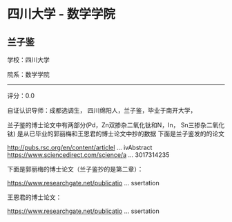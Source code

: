 # 四川大学 - 数学学院

## 兰子鉴

学校：四川大学

院系：数学学院

* * *

评分：0.0

自证认识导师：成都选调生， 四川绵阳人，兰子鉴，毕业于南开大学，

兰子鉴的博士论文中有两部分(Pd，Zn双掺杂二氧化钛和N，In， Sn三掺杂二氧化钛) 是从已毕业的郭丽梅和王恩君的博士论文中抄的数据
下面是兰子鉴发的的论文
<!-- m --><a class="postlink" href="http://pubs.rsc.org/en/content/articlel">http://pubs.rsc.org/en/content/articlel</a><!-- m --> ... ivAbstract
<!-- m --><a class="postlink" href="https://www.sciencedirect.com/science/a">https://www.sciencedirect.com/science/a</a><!-- m --> ... 3017314235

下面是郭丽梅的博士论文（兰子鉴抄的是第二章）：
<!-- m --><a class="postlink" href="https://www.researchgate.net/publicatio">https://www.researchgate.net/publicatio</a><!-- m --> ... ssertation
王恩君的博士论文：
<!-- m --><a class="postlink" href="https://www.researchgate.net/publicatio">https://www.researchgate.net/publicatio</a><!-- m --> ... ssertation